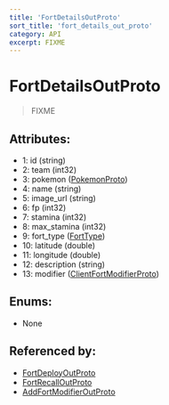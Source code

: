```yaml
---
title: 'FortDetailsOutProto'
sort_title: 'fort_details_out_proto'
category: API
excerpt: FIXME
---
```


# FortDetailsOutProto

> FIXME

## Attributes:

- 1: id (string)
- 2: team (int32)
- 3: pokemon ([PokemonProto](../PokemonProto/)) 
- 4: name (string)
- 5: image_url (string) 
- 6: fp (int32)
- 7: stamina (int32)
- 8: max_stamina (int32)
- 9: fort_type ([FortType](../../enums/FortType/))
- 10: latitude (double)
- 11: longitude (double)
- 12: description (string)
- 13: modifier ([ClientFortModifierProto](../ClientFortModifierProto/)) 

## Enums:

- None

## Referenced by:

- [FortDeployOutProto](../FortDeployOutProto/)
- [FortRecallOutProto](../FortRecallOutProto/)
- [AddFortModifierOutProto](../AddFortModifierOutProto/)
